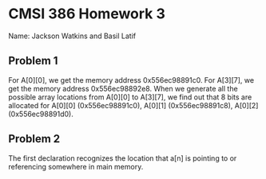 # CMSI 386 Homework 3

Name: Jackson Watkins and Basil Latif

## Problem 1

For A[0][0], we get the memory address 0x556ec98891c0. For A[3][7], we get the memory address 0x556ec98892e8. When we generate all the possible array locations from A[0][0] to A[3][7], we find out that 8 bits are allocated for A[0][0] (0x556ec98891c0), A[0][1] (0x556ec98891c8), A[0][2] (0x556ec98891d0).

## Problem 2

The first declaration recognizes the location that a[n] is pointing to or referencing somewhere in main memory.

